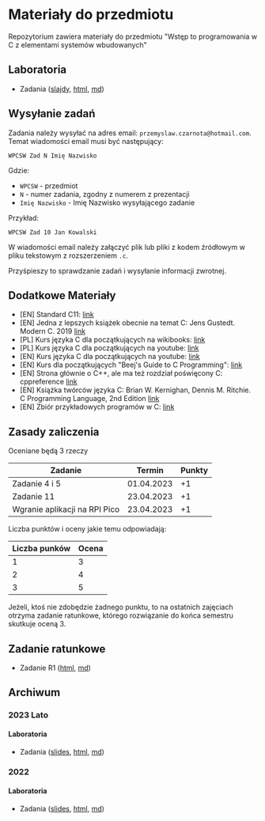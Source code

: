 # Materiały do przedmiotu

Repozytorium zawiera materiały do przedmiotu "Wstęp to programowania w C z elementami systemów wbudowanych"

## Laboratoria

- Zadania ([slajdy](https://czarnota.github.io/wpcsw/2024/1/slides.html), [html](https://czarnota.github.io/wpcsw/2024/1/), [md](https://github.com/czarnota/wpcsw/tree/main/2024/1/))

## Wysyłanie zadań

Zadania należy wysyłać na adres email: `przemyslaw.czarnota@hotmail.com`.
Temat wiadomości email musi być następujący:

```
WPCSW Zad N Imię Nazwisko
```

Gdzie:
- `WPCSW` - przedmiot
- `N` - numer zadania, zgodny z numerem z prezentacji
- `Imię Nazwisko` - Imię Nazwisko wysyłającego zadanie

Przykład:

```
WPCSW Zad 10 Jan Kowalski
```

W wiadomości email należy załączyć plik lub pliki z kodem źródłowym w pliku tekstowym z rozszerzeniem `.c`.

Przyśpieszy to sprawdzanie zadań i wysyłanie informacji zwrotnej.

## Dodatkowe Materiały

- [EN] Standard C11: [link](https://www.open-std.org/jtc1/sc22/wg14/www/docs/n1570.pdf)
- [EN] Jedna z lepszych książek obecnie na temat C: Jens Gustedt. Modern C. 2019 [link](https://hal.inria.fr/hal-02383654/document)
- [PL] Kurs języka C dla początkujących na wikibooks: [link](https://pl.wikibooks.org/wiki/C)
- [PL] Kurs języka C dla początkujących na youtube: [link](https://www.youtube.com/watch?v=o9zn6XQKjgU&list=PL6aekdNhY7DBvSnK0HUUBb-OH4y41HoZw)
- [EN] Kurs języka C dla początkujących na youtube: [link](https://www.youtube.com/watch?v=KJgsSFOSQv0)
- [EN] Kurs dla początkujących "Beej's Guide to C Programming": [link](https://beej.us/guide/bgc/)
- [EN] Strona głównie o C++, ale ma też rozdział poświęcony C: cppreference [link](https://en.cppreference.com/w/c)
- [EN] Książka twórców języka C: Brian W. Kernighan, Dennis M. Ritchie. C Programming Language, 2nd Edition [link](https://github.com/germanoa/compiladores/blob/master/doc/ebook/The%20C%20Programming%20Language%20-%202nd%20Edition%20-%20Ritchie%20Kernighan.pdf)
- [EN] Zbiór przykładowych programów w C: [link](https://github.com/randerson112358/C-Programs)

## Zasady zaliczenia

Oceniane będą 3 rzeczy

| Zadanie                       | Termin     | Punkty  |
| ----------------------------- | ---------- | ------- |
| Zadanie 4 i 5                 | 01.04.2023 |  +1     |
| Zadanie 11                    | 23.04.2023 |  +1     | 
| Wgranie aplikacji na RPI Pico | 23.04.2023 |  +1     |

Liczba punktów i oceny jakie temu odpowiadają:

| Liczba punków | Ocena |
| ------------- | ----- |
| 1             | 3     |
| 2             | 4     |
| 3             | 5     |

Jeżeli, ktoś nie zdobędzie żadnego punktu, to na ostatnich zajęciach otrzyma
zadanie ratunkowe, którego rozwiązanie do końca semestru skutkuje oceną 3.

## Zadanie ratunkowe

- Zadanie R1 ([html](https://czarnota.github.io/wpcsw/2023/1/task1), [md](https://github.com/czarnota/wpcsw/tree/main/2023/1/task1.md))

## Archiwum

### 2023 Lato

#### Laboratoria

- Zadania ([slides](https://czarnota.github.io/wpcsw/2023/1/slides.html), [html](https://czarnota.github.io/wpcsw/2023/1/), [md](https://github.com/czarnota/wpcsw/tree/main/2023/1/))

### 2022

#### Laboratoria

- Zadania ([slides](https://czarnota.github.io/wpcsw/2022/1/slides.html), [html](https://czarnota.github.io/wpcsw/2022/1/), [md](https://github.com/czarnota/wpcsw/tree/main/2022/1/))
